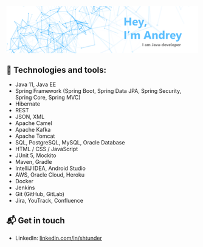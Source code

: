 ![Image](https://github.com/shtunder/shtunder/blob/master/andrey.png)

## :rocket: Technologies and tools:

* Java 11, Java EE
* Spring Framework (Spring Boot, Spring Data JPA, Spring Security, Spring Core, Spring MVC)
* Hibernate
* REST
* JSON, XML
* Apache Camel
* Apache Kafka
* Apache Tomcat
* SQL, PostgreSQL, MySQL, Oracle Database
* HTML / CSS / JavaScript
* JUnit 5, Mockito
* Maven, Gradle
* IntelliJ IDEA, Android Studio
* AWS, Oracle Cloud, Heroku
* Docker
* Jenkins
* Git (GitHub, GitLab)
* Jira, YouTrack, Confluence

## 📬 Get in touch

- LinkedIn: [linkedin.com/in/shtunder][1]

[1]: https://www.linkedin.com/in/shtunder/

<!--
**shtunder/shtunder** is a ✨ _special_ ✨ repository because its `README.md` (this file) appears on your GitHub profile.

Here are some ideas to get you started:

- 🔭 I’m currently working on ...
- 🌱 I’m currently learning ...
- 👯 I’m looking to collaborate on ...
- 🤔 I’m looking for help with ...
- 💬 Ask me about ...
- 📫 How to reach me: ...
- 😄 Pronouns: ...
- ⚡ Fun fact: ...
-->
